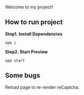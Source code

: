 Welcome to my project!

## How to run project

**Step1. Install Dependencies**

```console
npm i
```

**Step2. Start Preview**

```console
npm start
```

## Some bugs

Reload page to re-render reCaptcha.

